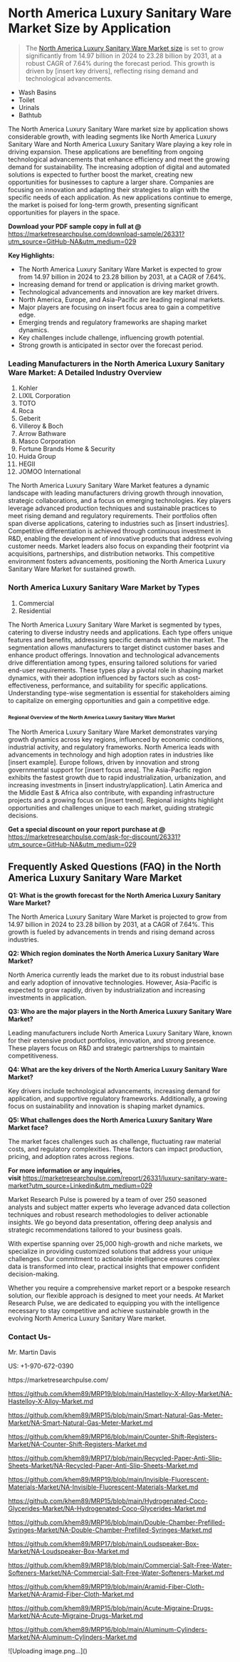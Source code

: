 <h1>North America Luxury Sanitary Ware Market&nbsp;Size by Application</h1><blockquote><p>The <a href="https://marketresearchpulse.com/download-sample/26331?utm_source=GitHub-NA&amp;utm_medium=029">North America Luxury Sanitary Ware Market size</a> is set to grow significantly from 14.97 billion in 2024 to 23.28 billion by 2031, at a robust CAGR of 7.64% during the forecast period. This growth is driven by [insert key drivers], reflecting rising demand and technological advancements.</p></blockquote><ul><li>Wash Basins<li> Toilet<li> Urinals<li> Bathtub</li></ul><p>The North America Luxury Sanitary Ware market size by application shows considerable growth, with leading segments like North America Luxury Sanitary Ware and North America Luxury Sanitary Ware playing a key role in driving expansion. These applications are benefiting from ongoing technological advancements that enhance efficiency and meet the growing demand for sustainability. The increasing adoption of digital and automated solutions is expected to further boost the market, creating new opportunities for businesses to capture a larger share. Companies are focusing on innovation and adapting their strategies to align with the specific needs of each application. As new applications continue to emerge, the market is poised for long-term growth, presenting significant opportunities for players in the space.</p><p><strong>Download your PDF sample copy in full at @ </strong><a href="https://marketresearchpulse.com/download-sample/26331?utm_source=GitHub-NA&amp;utm_medium=029">https://marketresearchpulse.com/download-sample/26331?utm_source=GitHub-NA&amp;utm_medium=029</a></p><p><strong>Key Highlights: </strong></p><ul><li>The North America Luxury Sanitary Ware Market is expected to grow from 14.97 billion in 2024 to 23.28 billion by 2031, at a CAGR of 7.64%.</li><li>Increasing demand for trend or application is driving market growth.</li><li>Technological advancements and innovation are key market drivers.</li><li>North America, Europe, and Asia-Pacific are leading regional markets.</li><li>Major players are focusing on insert focus area to gain a competitive edge.</li><li>Emerging trends and regulatory frameworks are shaping market dynamics.</li><li>Key challenges include challenge, influencing growth potential.</li><li>Strong growth is anticipated in sector over the forecast period.</li></ul><h3>Leading Manufacturers in the North America Luxury Sanitary Ware Market: A Detailed Industry Overview</h3><ol><li>Kohler</li><li>LIXIL Corporation</li><li>TOTO</li><li>Roca</li><li>Geberit</li><li>Villeroy & Boch</li><li>Arrow Bathware</li><li>Masco Corporation</li><li>Fortune Brands Home & Security</li><li>Huida Group</li><li>HEGII</li><li>JOMOO International</li></ol><div class="flex max-w-full flex-col flex-grow"><div class="min-h-8 text-message flex w-full flex-col items-end gap-2 whitespace-normal break-words [.text-message+&amp;]:mt-5" dir="auto" data-message-author-role="assistant" data-message-id="fd8432e4-4910-450d-b182-61b7bfb0a01f" data-message-model-slug="gpt-4o"><div class="flex w-full flex-col gap-1 empty:hidden first:pt-[3px]"><div class="markdown prose w-full break-words dark:prose-invert light"><p>The North America Luxury Sanitary Ware Market features a dynamic landscape with leading manufacturers driving growth through innovation, strategic collaborations, and a focus on emerging technologies. Key players leverage advanced production techniques and sustainable practices to meet rising demand and regulatory requirements. Their portfolios often span diverse applications, catering to industries such as [insert industries]. Competitive differentiation is achieved through continuous investment in R&amp;D, enabling the development of innovative products that address evolving customer needs. Market leaders also focus on expanding their footprint via acquisitions, partnerships, and distribution networks. This competitive environment fosters advancements, positioning the North America Luxury Sanitary Ware Market for sustained growth.</p></div></div></div></div><h3>North America Luxury Sanitary Ware Market by Types</h3><ol><li>Commercial<li> Residential</li></ol><div class="flex max-w-full flex-col flex-grow"><div class="min-h-8 text-message flex w-full flex-col items-end gap-2 whitespace-normal break-words [.text-message+&amp;]:mt-5" dir="auto" data-message-author-role="assistant" data-message-id="084470be-0bb7-4664-bddf-5156b4f41249" data-message-model-slug="gpt-4o-mini"><div class="flex w-full flex-col gap-1 empty:hidden first:pt-[3px]"><div class="markdown prose w-full break-words dark:prose-invert light"><p>The North America Luxury Sanitary Ware Market is segmented by types, catering to diverse industry needs and applications. Each type offers unique features and benefits, addressing specific demands within the market. The segmentation allows manufacturers to target distinct customer bases and enhance product offerings. Innovation and technological advancements drive differentiation among types, ensuring tailored solutions for varied end-user requirements. These types play a pivotal role in shaping market dynamics, with their adoption influenced by factors such as cost-effectiveness, performance, and suitability for specific applications. Understanding type-wise segmentation is essential for stakeholders aiming to capitalize on emerging opportunities and gain a competitive edge.</p></div></div></div></div><h3><span style="font-size: 11px;">Regional Overview of the North America Luxury Sanitary Ware Market</span></h3><div class="flex max-w-full flex-col flex-grow"><div class="min-h-8 text-message flex w-full flex-col items-end gap-2 whitespace-normal break-words [.text-message+&amp;]:mt-5" dir="auto" data-message-author-role="assistant" data-message-id="e9038762-ce64-4e30-91c9-9bd413514231" data-message-model-slug="gpt-4o-mini"><div class="flex w-full flex-col gap-1 empty:hidden first:pt-[3px]"><div class="markdown prose w-full break-words dark:prose-invert light"><p>The North America Luxury Sanitary Ware Market demonstrates varying growth dynamics across key regions, influenced by economic conditions, industrial activity, and regulatory frameworks. North America leads with advancements in technology and high adoption rates in industries like [insert example]. Europe follows, driven by innovation and strong governmental support for [insert focus area]. The Asia-Pacific region exhibits the fastest growth due to rapid industrialization, urbanization, and increasing investments in [insert industry/application]. Latin America and the Middle East &amp; Africa also contribute, with expanding infrastructure projects and a growing focus on [insert trend]. Regional insights highlight opportunities and challenges unique to each market, guiding strategic decisions.</p></div></div></div></div><p><strong>Get a special discount on your report purchase at @ </strong><a href="https://marketresearchpulse.com/ask-for-discount/26331?utm_source=GitHub-NA&amp;utm_medium=029">https://marketresearchpulse.com/ask-for-discount/26331?utm_source=GitHub-NA&amp;utm_medium=029</a></p><h2>Frequently Asked Questions (FAQ) in the North America Luxury Sanitary Ware Market</h2><p><strong>Q1: What is the growth forecast for the North America Luxury Sanitary Ware Market?</strong></p><p>The North America Luxury Sanitary Ware Market is projected to grow from 14.97 billion in 2024 to 23.28 billion by 2031, at a CAGR of 7.64%. This growth is fueled by advancements in trends and rising demand across industries.</p><p><strong>Q2: Which region dominates the North America Luxury Sanitary Ware Market?</strong></p><p>North America currently leads the market due to its robust industrial base and early adoption of innovative technologies. However, Asia-Pacific is expected to grow rapidly, driven by industrialization and increasing investments in application.</p><p><strong>Q3: Who are the major players in the North America Luxury Sanitary Ware Market?</strong></p><p>Leading manufacturers include North America Luxury Sanitary Ware, known for their extensive product portfolios, innovation, and strong presence. These players focus on R&amp;D and strategic partnerships to maintain competitiveness.</p><p><strong>Q4: What are the key drivers of the North America Luxury Sanitary Ware Market?</strong></p><p>Key drivers include technological advancements, increasing demand for application, and supportive regulatory frameworks. Additionally, a growing focus on sustainability and innovation is shaping market dynamics.</p><p><strong>Q5: What challenges does the North America Luxury Sanitary Ware Market face?</strong></p><p>The market faces challenges such as challenge, fluctuating raw material costs, and regulatory complexities. These factors can impact production, pricing, and adoption rates across regions.</p><p><strong>For more information or any inquiries, visit&nbsp;</strong><a href="https://marketresearchpulse.com/report/26331/luxury-sanitary-ware-market?utm_source=Linkedin&utm_medium=029">https://marketresearchpulse.com/report/26331/luxury-sanitary-ware-market?utm_source=Linkedin&utm_medium=029</a></p><p>Market Research Pulse is powered by a team of over 250 seasoned analysts and subject matter experts who leverage advanced data collection techniques and robust research methodologies to deliver actionable insights. We go beyond data presentation, offering deep analysis and strategic recommendations tailored to your business goals.</p><p>With expertise spanning over 25,000 high-growth and niche markets, we specialize in providing customized solutions that address your unique challenges. Our commitment to actionable intelligence ensures complex data is transformed into clear, practical insights that empower confident decision-making.</p><p>Whether you require a comprehensive market report or a bespoke research solution, our flexible approach is designed to meet your needs. At Market Research Pulse, we are dedicated to equipping you with the intelligence necessary to stay competitive and achieve sustainable growth in the evolving North America Luxury Sanitary Ware market.</p><h3><strong>Contact Us-</strong></h3><p>Mr. Martin Davis</p><p>US: +1-970-672-0390</p><p>https://marketresearchpulse.com/</p><p><a href="https://github.com/khem89/MRP19/blob/main/Hastelloy-X-Alloy-Market/NA-Hastelloy-X-Alloy-Market.md">https://github.com/khem89/MRP19/blob/main/Hastelloy-X-Alloy-Market/NA-Hastelloy-X-Alloy-Market.md</a></p><p><a href="https://github.com/khem89/MRP15/blob/main/Smart-Natural-Gas-Meter-Market/NA-Smart-Natural-Gas-Meter-Market.md">https://github.com/khem89/MRP15/blob/main/Smart-Natural-Gas-Meter-Market/NA-Smart-Natural-Gas-Meter-Market.md</a></p><p><a href="https://github.com/khem89/MRP16/blob/main/Counter-Shift-Registers-Market/NA-Counter-Shift-Registers-Market.md">https://github.com/khem89/MRP16/blob/main/Counter-Shift-Registers-Market/NA-Counter-Shift-Registers-Market.md</a></p><p><a href="https://github.com/khem89/MRP17/blob/main/Recycled-Paper-Anti-Slip-Sheets-Market/NA-Recycled-Paper-Anti-Slip-Sheets-Market.md">https://github.com/khem89/MRP17/blob/main/Recycled-Paper-Anti-Slip-Sheets-Market/NA-Recycled-Paper-Anti-Slip-Sheets-Market.md</a></p><p><a href="https://github.com/khem89/MRP19/blob/main/Invisible-Fluorescent-Materials-Market/NA-Invisible-Fluorescent-Materials-Market.md">https://github.com/khem89/MRP19/blob/main/Invisible-Fluorescent-Materials-Market/NA-Invisible-Fluorescent-Materials-Market.md</a></p><p><a href="https://github.com/khem89/MRP15/blob/main/Hydrogenated-Coco-Glycerides-Market/NA-Hydrogenated-Coco-Glycerides-Market.md">https://github.com/khem89/MRP15/blob/main/Hydrogenated-Coco-Glycerides-Market/NA-Hydrogenated-Coco-Glycerides-Market.md</a></p><p><a href="https://github.com/khem89/MRP16/blob/main/Double-Chamber-Prefilled-Syringes-Market/NA-Double-Chamber-Prefilled-Syringes-Market.md">https://github.com/khem89/MRP16/blob/main/Double-Chamber-Prefilled-Syringes-Market/NA-Double-Chamber-Prefilled-Syringes-Market.md</a></p><p><a href="https://github.com/khem89/MRP17/blob/main/Loudspeaker-Box-Market/NA-Loudspeaker-Box-Market.md">https://github.com/khem89/MRP17/blob/main/Loudspeaker-Box-Market/NA-Loudspeaker-Box-Market.md</a></p><p><a href="https://github.com/khem89/MRP18/blob/main/Commercial-Salt-Free-Water-Softeners-Market/NA-Commercial-Salt-Free-Water-Softeners-Market.md">https://github.com/khem89/MRP18/blob/main/Commercial-Salt-Free-Water-Softeners-Market/NA-Commercial-Salt-Free-Water-Softeners-Market.md</a></p><p><a href="https://github.com/khem89/MRP19/blob/main/Aramid-Fiber-Cloth-Market/NA-Aramid-Fiber-Cloth-Market.md">https://github.com/khem89/MRP19/blob/main/Aramid-Fiber-Cloth-Market/NA-Aramid-Fiber-Cloth-Market.md</a></p><p><a href="https://github.com/khem89/MRP15/blob/main/Acute-Migraine-Drugs-Market/NA-Acute-Migraine-Drugs-Market.md">https://github.com/khem89/MRP15/blob/main/Acute-Migraine-Drugs-Market/NA-Acute-Migraine-Drugs-Market.md</a></p><p><a href="https://github.com/khem89/MRP16/blob/main/Aluminum-Cylinders-Market/NA-Aluminum-Cylinders-Market.md">https://github.com/khem89/MRP16/blob/main/Aluminum-Cylinders-Market/NA-Aluminum-Cylinders-Market.md</a></p>
![Uploading image.png…]()

